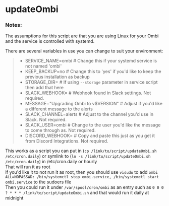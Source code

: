 # updateOmbi

### Notes:
The assumptions for this script are that you are using Linux for your Ombi and the service is controlled with systemd.  
 
There are several variables in use you can change to suit your environment:
> * SERVICE_NAME=ombi				# Change this if your systemd service is not named 'ombi'
> * KEEP_BACKUP=no				# Change this to 'yes' if you'd like to keep the previous installation as backup
> * STORAGE_DIR=				# If using `--storage` parameter in service script then add that here 
> * SLACK_WEBHOOK=				# Webhook found in Slack settings.  Not required.
> * MESSAGE="Upgrading Ombi to v$VERSION" 	# Adjust if you'd like a different message to the alerts
> * SLACK_CHANNEL=alerts			# Adjust to the channel you'd use in Slack. Not required.
> * SLACK_USER=ombi				# Change to the user you'd like the message to come through as. Not required.
> * DISCORD_WEBHOOK=                        	# Copy and paste this just as you get it from Discord Integrations. Not required.

This works as a script you can put in (`cp /link/to/script/updateOmbi.sh /etc/cron.daily`) or symlink to (`ln -s /link/to/script/updateOmbi.sh /etc/cron.daily`) in /etc/cron.daily or hourly  
That will run it as root  
If you'd like it to not run it as root, then you should use `visudo` to add `ombi    ALL=NOPASSWD: /bin/systemctl stop ombi.service, /bin/systemctl start ombi.service` to the sudoers file  
Then you could run it under `/var/spool/cron/ombi` as an entry such as `0 0 0 ? * * * /link/to/script/updateOmbi.sh` and that would run it daily at midnight  
